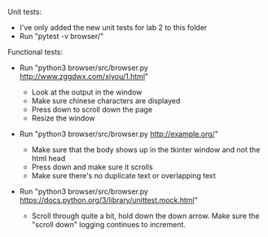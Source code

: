 Unit tests:
- I've only added the new unit tests for lab 2 to this folder
- Run "pytest -v browser/"

Functional tests:
- Run "python3 browser/src/browser.py http://www.zggdwx.com/xiyou/1.html"
    - Look at the output in the window
    - Make sure chinese characters are displayed
    - Press down to scroll down the page
    - Resize the window

- Run "python3 browser/src/browser.py http://example.org/"
    - Make sure that the body shows up in the tkinter window and not the html head
    - Press down and make sure it scrolls
    - Make sure there's no duplicate text or overlapping text

- Run "python3 browser/src/browser.py https://docs.python.org/3/library/unittest.mock.html"
    - Scroll through quite a bit, hold down the down arrow. Make sure the "scroll down" logging continues to increment.